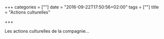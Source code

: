 +++
categories = [""]
date = "2016-09-22T17:50:56+02:00"
tags = [""]
title = "Actions culturelles"

+++

Les actions culturelles de la compagnie...
